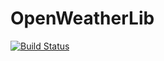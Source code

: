 # OpenWeatherLib

[![Build Status](https://dev.azure.com/simonkrause91/OpenWeatherLib/_apis/build/status/Nplu5.OpenWeatherLib?branchName=master)](https://dev.azure.com/simonkrause91/OpenWeatherLib/_build/latest?definitionId=2&branchName=master)
